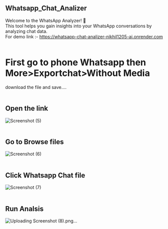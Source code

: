 ## Whatsapp_Chat_Analizer
Welcome to the WhatsApp Analyzer! 🎉  
This tool helps you gain insights into your WhatsApp conversations by analyzing chat data.
<br>
For demo link :- https://whatsapp-chat-analizer-nikhil1205-ai.onrender.com
<br>
<br>
# First go to phone Whatsapp then More>Exportchat>Without Media
download the file and save....
<br>
<br>
## Open the link
![Screenshot (5)](https://github.com/user-attachments/assets/912b4730-dac0-46b9-b535-0c255ca8056f)
<br>
<br>
## Go to Browse files
![Screenshot (6)](https://github.com/user-attachments/assets/b42d38d6-e633-489f-99fd-dd3f923d6934)
<br>
<br>
## Click Whatsapp Chat file
![Screenshot (7)](https://github.com/user-attachments/assets/2f9b2649-31cd-4b1a-aa27-2f96da99f0e2)
<br>
<br>
## Run Analsis
![Uploading Screenshot (8).png…]()
<br>

